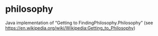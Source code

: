 # philosophy
Java implementation of “Getting to FindingPhilosophy.Philosophy” (see https://en.wikipedia.org/wiki/Wikipedia:Getting_to_Philosophy)
